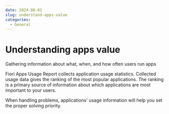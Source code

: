```yaml
---
date: 2024-08-01
slug: understand-apps-value
categories:
  - General
---
```

# Understanding apps value

Gathering information about what, when, and how often users run apps

<!-- more -->

Fiori Apps Usage Report collects application usage statistics. Collected usage data gives the ranking of the most popular applications. The ranking is a primary source of information about which applications are most important to your users.

When handling problems, applications' usage information will help you set the proper solving priority.

